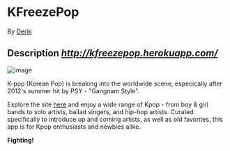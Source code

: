# KFreezePop

By [Derik](http://www.derikstrattan.com)

## Description *http://kfreezepop.herokuapp.com/*

![image](http://www.soompi.com/wp-content/uploads/2013/09/bigbang_fantasticbaby.jpg "Big Bang")

K-pop (Korean Pop) is breaking into the worldwide scene, especically after 2012's summer hit by PSY - "Gangnam Style".

Explore the site [here](http://kfreezepop.herokuapp.com/) and enjoy a wide range of Kpop - from boy & girl bands to solo artists, ballad singers, and  hip-hop artists. Curated specifically to introduce up and coming artists, as well as old favorites, this app is for Kpop enthusiasts and newbies alike.

**Fighting!**

